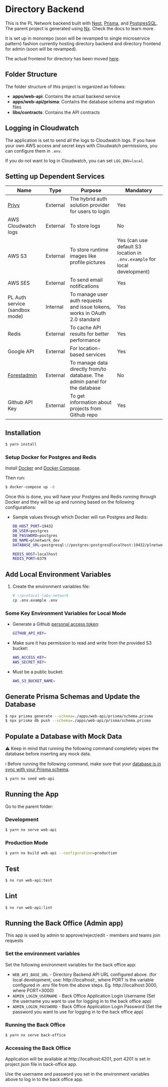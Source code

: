 # Directory Backend

This is the PL Network backend built with [Nest](https://github.com/nestjs/nest), [Prisma](https://www.prisma.io/), and [PostgresSQL](https://www.postgresql.org/). The parent project is generated using [Nx](https://nx.dev/). Check the docs to learn more.

It is set up in monorepo (soon will be revamped to single microservice pattern) fashion currently hosting directory backend and directory frontend for admin (soon will be revamped).

The actual frontend for directory has been moved [here](https://github.com/memser-spaceport/pln-directory-portal-v2).

## Folder Structure

The folder structure of this project is organized as follows:

- **apps/web-api**: Contains the actual backend service
- **apps/web-api/prisma**: Contains the database schema and migration files
- **libs/contracts**: Contains the API contracts

## Logging in Cloudwatch

The application is set to send all the logs to Cloudwatch logs. If you have your own AWS access and secret keys with Cloudwatch permissions, you can configure them in `.env`.

If you do not want to log in Cloudwatch, you can set `LOG_ENV=local`.

## Setting up Dependent Services

| Name | Type | Purpose | Mandatory |
| - | - | - | - |
| [Privy](https://www.privy.io/) | External | The hybrid auth solution provider for users to login | Yes |
| AWS Cloudwatch logs | External | To store logs | No |
| AWS S3 | External | To store runtime images like profile pictures | Yes (can use default S3 location in `.env.example` for local development) |
| AWS SES | External | To send email notifications | Yes |
| PL Auth service (sandbox mode) | Internal | To manage user auth requests and issue tokens, works in OAuth 2.0 standard | Yes |
| Redis | External | To cache API results for better performance | Yes |
| Google API | External | For location-based services | Yes |
| [Forestadmin](https://www.forestadmin.com/) | External | To manage data directly from/to database. The admin panel for the database | No |
| Github API Key | External | To get information about projects from Github repo | Yes |

## Installation

```sh
$ yarn install
```

### Setup Docker for Postgres and Redis

Install [Docker](https://docs.docker.com/engine/install/) and [Docker Compose](https://docs.docker.com/compose/install/).

Then run:

```sh
$ docker-compose up -d
```

Once this is done, you will have your Postgres and Redis running through Docker and they will be up and running based on the following configurations:

- Sample values through which Docker will run Postgres and Redis:
  ```sh
  DB_HOST_PORT=19432
  DB_USER=postgres
  DB_PASSWORD=postgres
  DB_NAME=plnetwork_dev
  DATABASE_URL=postgresql://postgres:postgres@localhost:19432/plnetwork_dev

  REDIS_HOST=localhost
  REDIS_PORT=6379
  ```

## Add Local Environment Variables

1. Create the environment variables file:
    ```sh
    # ~/protocol-labs-network
    cp .env.example .env
    ```

### Some Key Environment Variables for Local Mode

- Generate a Github [personal access token](https://docs.github.com/en/authentication/keeping-your-account-and-data-secure/managing-your-personal-access-tokens):
  ```sh
  GITHUB_API_KEY=
  ```

- Make sure it has permission to read and write from the provided S3 bucket:
  ```sh
  AWS_ACCESS_KEY=
  AWS_SECRET_KEY=
  ```

- Must be a public bucket:
  ```sh
  AWS_S3_BUCKET_NAME=
  ```

## Generate Prisma Schemas and Update the Database

```sh
$ npx prisma generate --schema=./apps/web-api/prisma/schema.prisma
$ npx prisma db push --schema=./apps/web-api/prisma/schema.prisma
```

## Populate a Database with Mock Data

⚠ Keep in mind that running the following command completely wipes the database before inserting any mock data.

ℹ Before running the following command, make sure that your [database is in sync with your Prisma schema](https://github.com/memser-spaceport/pln-directory-portal/blob/main/apps/web-api/README.md#generate-prisma-schemas-and-update-the-database).

```sh
$ yarn nx seed web-api
```

## Running the App

Go to the parent folder:

### Development

```sh
$ yarn nx serve web-api
```

### Production Mode

```sh
$ yarn nx build web-api --configuration=production
```

## Test

```sh
$ nx run web-api:test
```

## Lint

```sh
$ nx run web-api:lint
```


## Running the Back Office (Admin app)
This app is used by admin to approve/reject/edit - members and teams join requests

### Set the environment variables
Set the following environment variables for the back office app:

- `WEB_API_BASE_URL` - Directory Backend API URL configured above. (for local development, use: http://localhost:<PORT>, where PORT is the variable configured in .env file from the above steps. Eg. http://localhost:3000, where PORT=3000)
- `ADMIN_LOGIN_USERNAME` - Back Office Application Login Username (Set the username you want to use for logging in to the back office app)
- `ADMIN_LOGIN_PASSWORD` - Back Office Application Login Password (Set the password you want to use for logging in to the back office app)

### Running the Back Office

```sh
$ yarn nx serve back-office
```

### Accessing the Back Office
Application will be available at http://localhost:4201, port 4201 is set in project.json file in back-office app.

Use the username and password you set in the environment variables above to log in to the back office app.
